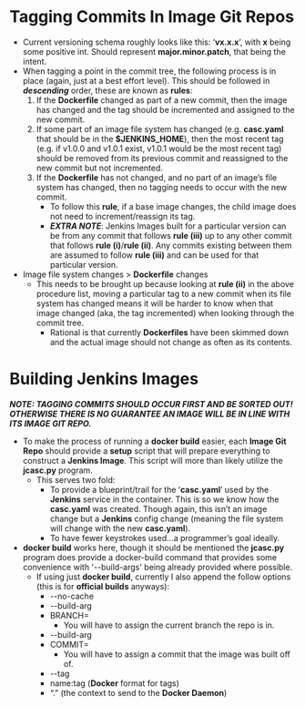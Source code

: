 # Tagging Commits In Image Git Repos

* Current versioning schema roughly looks like this: ‘**vx.x.x**’, with **x** being some positive int. Should represent **major.minor.patch**, that being the intent.
* When tagging a point in the commit tree, the following process is in place (again, just at a best effort level). This should be followed in ***descending*** order, these are known as **rules**:
    1. If the **Dockerfile** changed as part of a new commit, then the image has changed and the tag should be incremented and assigned to the new commit.
    2. If some part of an image file system has changed (e.g. **casc.yaml** that should be in the **$JENKINS_HOME**), then the most recent tag (e.g. if v1.0.0 and v1.0.1 exist, v1.0.1 would be the most recent tag) should be removed from its previous commit and reassigned to the new commit but not incremented.
    3. If the **Dockerfile** has not changed, and no part of an image’s file system has changed, then no tagging needs to occur with the new commit.
        * To follow this **rule**, if a base image changes, the child image does not need to increment/reassign its tag.
        * ***EXTRA NOTE***: Jenkins Images built for a particular version can be from any commit that follows **rule (iii)** up to any other commit that follows **rule (i)**/**rule (ii)**. Any commits existing between them are assumed to follow **rule (iii)** and can be used for that particular version.
* Image file system changes > **Dockerfile** changes
    * This needs to be brought up because looking at **rule (ii)** in the above procedure list, moving a particular tag to a new commit when its file system has changed means it will be harder to know when that image changed (aka, the tag incremented) when looking through the commit tree.
        * Rational is that currently **Dockerfiles** have been skimmed down and the actual image should not change as often as its contents.

# Building Jenkins Images

***NOTE: TAGGING COMMITS SHOULD OCCUR FIRST AND BE SORTED OUT! OTHERWISE THERE IS NO GUARANTEE AN IMAGE WILL BE IN LINE WITH ITS IMAGE GIT REPO.***

* To make the process of running a **docker build** easier, each **Image Git Repo** should provide a **setup** script that will prepare everything to construct a **Jenkins Image**. This script will more than likely utilize the **jcasc.py** program.
    * This serves two fold:
        * To provide a blueprint/trail for the ‘**casc.yaml**’ used by the **Jenkins** service in the container. This is so we know how the **casc.yaml** was created. Though again, this isn’t an image change but a **Jenkins** config change (meaning the file system will change with the new **casc.yaml**).
        * To have fewer keystrokes used...a programmer’s goal ideally.
* **docker build** works here, though it should be mentioned the **jcasc.py** program does provide a docker-build command that provides some convenience with '--build-args' being already provided where possible.
    * If using just **docker build**, currently I also append the follow options (this is for **official builds** anyways):
        * --no-cache
        * --build-arg
        * BRANCH=
            * You will have to assign the current branch the repo is in.
        * --build-arg
        * COMMIT=
            * You will have to assign a commit that the image was built off of.
        * --tag
        * name:tag (**Docker** format for tags)
        * “.” (the context to send to the **Docker Daemon**)


